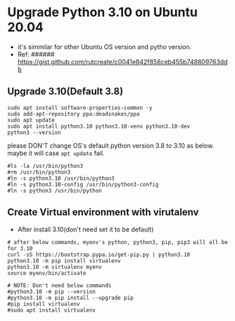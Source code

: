 # Upgrade Python 3.10 on Ubuntu 20.04
* it's simmilar for other Ubuntu OS version and pytho version.
* Ref: ###### https://gist.github.com/rutcreate/c0041e842f858ceb455b748809763ddb

## Upgrade 3.10(Default 3.8)

```
sudo apt install software-properties-common -y
sudo add-apt-repository ppa:deadsnakes/ppa
sudo apt update
sudo apt install python3.10 python3.10-venv python3.10-dev
python3 --version
```
please DON'T change OS's default python version 3.8 to 3.10 as below. maybe it will case `apt update` fail.

```
#ls -la /usr/bin/python3
#rm /usr/bin/python3
#ln -s python3.10 /usr/bin/python3
#ln -s python3.10-config /usr/bin/python3-config
#ln -s python3 /usr/bin/python
```
## Create Virtual environment with virutalenv
* After install 3.10(don't need set it to be default)
```
# after below commands, myenv's python, python3, pip, pip3 will all be for 3.10
curl -sS https://bootstrap.pypa.io/get-pip.py | python3.10
python3.10 -m pip install virtualenv
python3.10 -m virtualenv myenv
source myenv/bin/activate

# NOTE: Don't need below commands
#python3.10 -m pip --version
#python3.10 -m pip install --upgrade pip
#pip install virtualenv
#sudo apt install virtualenv
```
